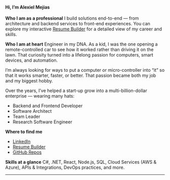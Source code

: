 #### Hi, I’m Alexiel Mejias

**Who I am as a professional**
I build solutions end-to-end — from architecture and backend services to front-end experiences. You can explore my interactive [Resume Builder](https://nexus-solutions.org/resume/) for a detailed view of my career and skills.

**Who I am at heart**
Engineer in my DNA. As a kid, I was the one opening a remote-controlled car to see how it worked rather than driving it on the lawn. That curiosity turned into a lifelong passion for computers, smart devices, and automation.

I’m always looking for ways to put a computer or micro-controller into “it” so that it works smarter, faster, or better. That passion became both my job and my biggest hobby.

Over the years, I’ve helped a start-up grow into a multi-billion-dollar enterprise — wearing many hats:

* Backend and Frontend Developer
* Software Architect
* Team Leader
* Research Software Engineer

**Where to find me**

* [LinkedIn](https://linkedin.com/in/alexiel-mejias-10672174)
* [Resume Builder](https://nexus-solutions.org/resume/)
* [GitHub Repos](https://github.com/alexielm)

**Skills at a glance**
C#, .NET, React, Node.js, SQL, Cloud Services (AWS & Azure), APIs & Integrations, DevOps practices, and more.

---
